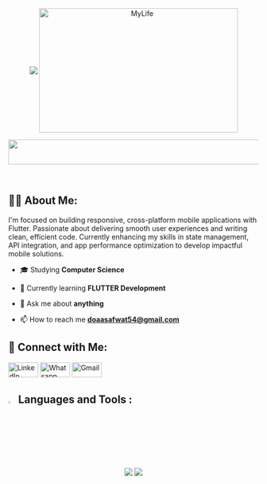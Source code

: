 <div style="display: flex; justify-content: center; align-items: center; text-align: center;">
    <img src="https://readme-typing-svg.herokuapp.com/?font=Montserrat&size=35&left=true&vLeft=true&width=500&height=250&duration=2000&lines=I'm+Doaa+Safwat;Flutter%20Developer+😎;&color=4C53A5" />
    <img align="right" alt="MyLife" width="400" height="250px" src="https://user-images.githubusercontent.com/74038190/212748842-9fcbad5b-6173-4175-8a61-521f3dbb7514.gif?cid=790b7611rb8cp36foa8zqipr0yzqyv3d79uoce4fn7lbxott&ep=v1_gifs_search&rid=giphy.gif&ct=g ">
</div>
<p align="center">
  <img src="https://github.com/Govindv7555/Govindv7555/blob/main/49e76e0596857673c5c80c85b84394c1.gif" width=650px height=50px>
</p> 
<br>


## 🙋‍♂️ About Me:
I'm focused on building responsive, cross-platform mobile applications with Flutter. Passionate about delivering smooth user experiences and writing clean, efficient code. Currently enhancing my skills in state management, API integration, and app performance optimization to develop impactful mobile solutions.


- 🎓 Studying **Computer Science**
  
- 🌱 Currently learning **FLUTTER Development**

- 💬 Ask me about **anything**

- 📫 How to reach me **doaasafwat54@gmail.com**


## 🤝 Connect with Me:
<p align="left">
  	<a href="https://www.linkedin.com/in/doaa-safwat-794b72289/"><img src="https://img.shields.io/badge/linkedin-%230A66C2.svg?style=plastic&logo=linkedin&logoColor=white" alt="LinkedIn" width="60" height="30"/></a>
	<a href="https://wa.me/+201204533186"><img src="https://img.shields.io/badge/whatsapp-%2325D366.svg?style=plastic&logo=whatsapp&logoColor=white" alt="Whatsapp" width="60" height="30"/></a>
<a href="mailto:doaasafwat54@gmail.com"><img src="https://img.shields.io/badge/gmail-%23EA4335.svg?style=plastic&logo=gmail&logoColor=white" alt="Gmail" width="60" height="30"/></a>
</p>












## <img src="https://media2.giphy.com/media/QssGEmpkyEOhBCb7e1/giphy.gif?cid=ecf05e47a0n3gi1bfqntqmob8g9aid1oyj2wr3ds3mg700bl&rid=giphy.gif" width ="3%">  Languages and Tools :
<div align="center">
    <img src="https://skillicons.dev/icons?i=flutter,dart,java,python,cpp,firebase" />
    <img src="https://skillicons.dev/icons?i=git,github,androidstudio,vscode,figma,postman,html,css" /><br>
</div>
